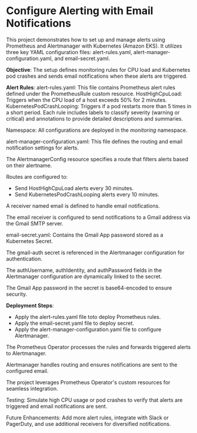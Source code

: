 # Configure Alerting with Email Notifications

This project demonstrates how to set up and manage alerts using Prometheus and Alertmanager with Kubernetes (Amazon EKS). It utilizes three key YAML configuration files: alert-rules.yaml, alert-manager-configuration.yaml, and email-secret.yaml.

**Objective**: The setup defines monitoring rules for CPU load and Kubernetes pod crashes and sends email notifications when these alerts are triggered.

**Alert Rules**:
alert-rules.yaml: This file contains Prometheus alert rules defined under the PrometheusRule custom resource.
HostHighCpuLoad: Triggers when the CPU load of a host exceeds 50% for 2 minutes.
KubernetesPodCrashLooping: Triggers if a pod restarts more than 5 times in a short period.
Each rule includes labels to classify severity (warning or critical) and annotations to provide detailed descriptions and summaries.

Namespace: All configurations are deployed in the *monitoring* namespace.

alert-manager-configuration.yaml: This file defines the routing and email notification settings for alerts.

The AlertmanagerConfig resource specifies a route that filters alerts based on their alertname.

Routes are configured to:
- Send HostHighCpuLoad alerts every 30 minutes.
- Send KubernetesPodCrashLooping alerts every 10 minutes.
  
A receiver named email is defined to handle email notifications.

The email receiver is configured to send notifications to a Gmail address via the Gmail SMTP server.

email-secret.yaml: Contains the Gmail App password stored as a Kubernetes Secret.

The gmail-auth secret is referenced in the Alertmanager configuration for authentication.

The authUsername, authIdentity, and authPassword fields in the Alertmanager configuration are dynamically linked to the secret.

The Gmail App password in the secret is base64-encoded to ensure security.

**Deployment Steps**:

- Apply the alert-rules.yaml file toto deploy Prometheus rules.
- Apply the email-secret.yaml file to deploy secret.
- Apply the alert-manager-configuration.yaml file to configure Alertmanager.
  
The Prometheus Operator processes the rules and forwards triggered alerts to Alertmanager.

Alertmanager handles routing and ensures notifications are sent to the configured email.

The project leverages Prometheus Operator's custom resources for seamless integration.

Testing: Simulate high CPU usage or pod crashes to verify that alerts are triggered and email notifications are sent.

Future Enhancements: Add more alert rules, integrate with Slack or PagerDuty, and use additional receivers for diversified notifications.








